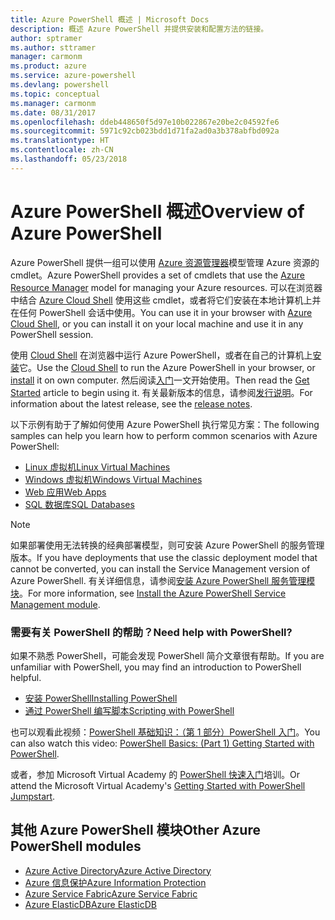 ```yaml
---
title: Azure PowerShell 概述 | Microsoft Docs
description: 概述 Azure PowerShell 并提供安装和配置方法的链接。
author: sptramer
ms.author: sttramer
manager: carmonm
ms.product: azure
ms.service: azure-powershell
ms.devlang: powershell
ms.topic: conceptual
ms.manager: carmonm
ms.date: 08/31/2017
ms.openlocfilehash: ddeb448650f5d97e10b022867e20be2c04592fe6
ms.sourcegitcommit: 5971c92cb023bdd1d71fa2ad0a3b378abfbd092a
ms.translationtype: HT
ms.contentlocale: zh-CN
ms.lasthandoff: 05/23/2018
---
```

# <a name="overview-of-azure-powershell"></a><span data-ttu-id="fab4f-103">Azure PowerShell 概述</span><span class="sxs-lookup"><span data-stu-id="fab4f-103">Overview of Azure PowerShell</span></span>

<span data-ttu-id="fab4f-104">Azure PowerShell 提供一组可以使用 [Azure 资源管理器](/azure/azure-resource-manager/resource-group-overview)模型管理 Azure 资源的 cmdlet。</span><span class="sxs-lookup"><span data-stu-id="fab4f-104">Azure PowerShell provides a set of cmdlets that use the [Azure Resource Manager](/azure/azure-resource-manager/resource-group-overview) model for managing your Azure resources.</span></span> <span data-ttu-id="fab4f-105">可以在浏览器中结合 [Azure Cloud Shell](/azure/cloud-shell/overview) 使用这些 cmdlet，或者将它们安装在本地计算机上并在任何 PowerShell 会话中使用。</span><span class="sxs-lookup"><span data-stu-id="fab4f-105">You can use it in your browser with [Azure Cloud Shell](/azure/cloud-shell/overview), or you can install it on your local machine and use it in any PowerShell session.</span></span>

<span data-ttu-id="fab4f-106">使用 [Cloud Shell](/azure/cloud-shell/overview) 在浏览器中运行 Azure PowerShell，或者在自己的计算机上[安装](install-azurerm-ps.md)它。</span><span class="sxs-lookup"><span data-stu-id="fab4f-106">Use the [Cloud Shell](/azure/cloud-shell/overview) to run the Azure PowerShell in your browser, or [install](install-azurerm-ps.md) it on own computer.</span></span> <span data-ttu-id="fab4f-107">然后阅读[入门](get-started-azureps.md)一文开始使用。</span><span class="sxs-lookup"><span data-stu-id="fab4f-107">Then read the [Get Started](get-started-azureps.md) article to begin using it.</span></span> <span data-ttu-id="fab4f-108">有关最新版本的信息，请参阅[发行说明](release-notes-azureps.md)。</span><span class="sxs-lookup"><span data-stu-id="fab4f-108">For information about the latest release, see the [release notes](release-notes-azureps.md).</span></span>

<span data-ttu-id="fab4f-109">以下示例有助于了解如何使用 Azure PowerShell 执行常见方案：</span><span class="sxs-lookup"><span data-stu-id="fab4f-109">The following samples can help you learn how to perform common scenarios with Azure PowerShell:</span></span>

* [<span data-ttu-id="fab4f-110">Linux 虚拟机</span><span class="sxs-lookup"><span data-stu-id="fab4f-110">Linux Virtual Machines</span></span>](/azure/virtual-machines/virtual-machines-linux-powershell-samples?toc=/powershell/azure/toc.json)
* [<span data-ttu-id="fab4f-111">Windows 虚拟机</span><span class="sxs-lookup"><span data-stu-id="fab4f-111">Windows Virtual Machines</span></span>](/azure/virtual-machines/virtual-machines-windows-powershell-samples?toc=/powershell/azure/toc.json)
* [<span data-ttu-id="fab4f-112">Web 应用</span><span class="sxs-lookup"><span data-stu-id="fab4f-112">Web Apps</span></span>](/azure/app-service-web/app-service-powershell-samples?toc=/powershell/azure/toc.json)
* [<span data-ttu-id="fab4f-113">SQL 数据库</span><span class="sxs-lookup"><span data-stu-id="fab4f-113">SQL Databases</span></span>](/azure/sql-database/sql-database-powershell-samples?toc=/powershell/azure/toc.json)

> [!NOTE]
> <span data-ttu-id="fab4f-114">如果部署使用无法转换的经典部署模型，则可安装 Azure PowerShell 的服务管理版本。</span><span class="sxs-lookup"><span data-stu-id="fab4f-114">If you have deployments that use the classic deployment model that cannot be converted, you can install the Service Management version of Azure PowerShell.</span></span> <span data-ttu-id="fab4f-115">有关详细信息，请参阅[安装 Azure PowerShell 服务管理模块](/powershell/azure/servicemanagement/install-azure-ps)。</span><span class="sxs-lookup"><span data-stu-id="fab4f-115">For more information, see [Install the Azure PowerShell Service Management module](/powershell/azure/servicemanagement/install-azure-ps).</span></span>


### <a name="need-help-with-powershell"></a><span data-ttu-id="fab4f-116">需要有关 PowerShell 的帮助？</span><span class="sxs-lookup"><span data-stu-id="fab4f-116">Need help with PowerShell?</span></span>

<span data-ttu-id="fab4f-117">如果不熟悉 PowerShell，可能会发现 PowerShell 简介文章很有帮助。</span><span class="sxs-lookup"><span data-stu-id="fab4f-117">If you are unfamiliar with PowerShell, you may find an introduction to PowerShell helpful.</span></span>

* [<span data-ttu-id="fab4f-118">安装 PowerShell</span><span class="sxs-lookup"><span data-stu-id="fab4f-118">Installing PowerShell</span></span>](/powershell/scripting/installing-windows-powershell)
* [<span data-ttu-id="fab4f-119">通过 PowerShell 编写脚本</span><span class="sxs-lookup"><span data-stu-id="fab4f-119">Scripting with PowerShell</span></span>](/powershell/scripting/scripting-with-windows-powershell)

<span data-ttu-id="fab4f-120">也可以观看此视频：[PowerShell 基础知识：（第 1 部分）PowerShell 入门](https://channel9.msdn.com/Blogs/Taste-of-Premier/PowerShellBasicsPart1)。</span><span class="sxs-lookup"><span data-stu-id="fab4f-120">You can also watch this video: [PowerShell Basics: (Part 1) Getting Started with PowerShell](https://channel9.msdn.com/Blogs/Taste-of-Premier/PowerShellBasicsPart1).</span></span>

<span data-ttu-id="fab4f-121">或者，参加 Microsoft Virtual Academy 的 [PowerShell 快速入门](https://mva.microsoft.com/liveevents/powershell-jumpstart)培训。</span><span class="sxs-lookup"><span data-stu-id="fab4f-121">Or attend the Microsoft Virtual Academy's [Getting Started with PowerShell Jumpstart](https://mva.microsoft.com/liveevents/powershell-jumpstart).</span></span>

## <a name="other-azure-powershell-modules"></a><span data-ttu-id="fab4f-122">其他 Azure PowerShell 模块</span><span class="sxs-lookup"><span data-stu-id="fab4f-122">Other Azure PowerShell modules</span></span>

* [<span data-ttu-id="fab4f-123">Azure Active Directory</span><span class="sxs-lookup"><span data-stu-id="fab4f-123">Azure Active Directory</span></span>](/powershell/azure/active-directory/)
* [<span data-ttu-id="fab4f-124">Azure 信息保护</span><span class="sxs-lookup"><span data-stu-id="fab4f-124">Azure Information Protection</span></span>](/powershell/azure/aip/)
* [<span data-ttu-id="fab4f-125">Azure Service Fabric</span><span class="sxs-lookup"><span data-stu-id="fab4f-125">Azure Service Fabric</span></span>](/powershell/azure/service-fabric/)
* [<span data-ttu-id="fab4f-126">Azure ElasticDB</span><span class="sxs-lookup"><span data-stu-id="fab4f-126">Azure ElasticDB</span></span>](/powershell/azure/elasticdbjobs/)
